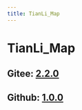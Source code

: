 ```yaml
---
title: TianLi_Map
---
```


# TianLi_Map

## Gitee: [2.2.0](https://gitee.com/Yu_Sui_Xian/GenshinImpact_AutoMap/attach_files/861886/download/GenshinImpact_AutoMap.zip)

## Github: [1.0.0](https://github.com/WeiXiTianLi/WeiXiTianLi/releases/download/1.0.0/TianLi_setup.exe)
